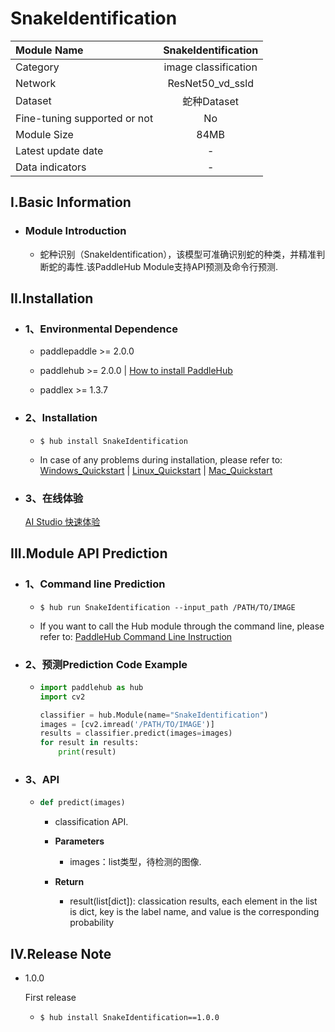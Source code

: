 # SnakeIdentification

|Module Name|SnakeIdentification|
| :--- | :---: |
|Category|image classification|
|Network|ResNet50_vd_ssld|
|Dataset|蛇种Dataset|
|Fine-tuning supported or not|No|
|Module Size|84MB|
|Latest update date|-|
|Data indicators|-|


## I.Basic Information



- ### Module Introduction

  - 蛇种识别（SnakeIdentification），该模型可准确识别蛇的种类，并精准判断蛇的毒性.该PaddleHub Module支持API预测及命令行预测.

## II.Installation

- ### 1、Environmental Dependence  

  - paddlepaddle >= 2.0.0  

  - paddlehub >= 2.0.0  | [How to install PaddleHub]()

  - paddlex >= 1.3.7


- ### 2、Installation

  - ```shell
    $ hub install SnakeIdentification
    ```
  - In case of any problems during installation, please refer to: [Windows_Quickstart]() | [Linux_Quickstart]() | [Mac_Quickstart]()

- ### 3、在线体验
  [AI Studio 快速体验](https://aistudio.baidu.com/aistudio/projectdetail/1646951)

## III.Module API Prediction

- ### 1、Command line Prediction

  - ```shell
    $ hub run SnakeIdentification --input_path /PATH/TO/IMAGE
    ```
  - If you want to call the Hub module through the command line, please refer to: [PaddleHub Command Line Instruction](../../../../docs/docs_ch/tutorial/cmd_usage.rst)

- ### 2、预测Prediction Code Example

  - ```python
    import paddlehub as hub
    import cv2

    classifier = hub.Module(name="SnakeIdentification")
    images = [cv2.imread('/PATH/TO/IMAGE')]
    results = classifier.predict(images=images)
    for result in results:
        print(result)
    ```

- ### 3、API

  - ```python
    def predict(images)
    ```
    - classification API.
    - **Parameters**
      - images：list类型，待检测的图像.

    - **Return**
      - result(list[dict]): classication results, each element in the list is dict, key is the label name, and value is the corresponding probability





## IV.Release Note

* 1.0.0

  First release

  - ```shell
    $ hub install SnakeIdentification==1.0.0
    ```
